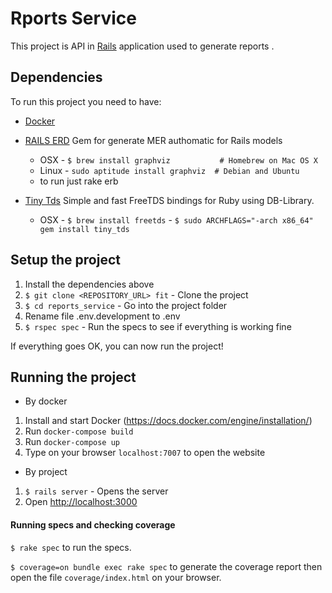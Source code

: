 # Rports Service

 This project is API in [Rails](http://rubyonrails.org/) application used to 
 generate reports .

## Dependencies

To run this project you need to have:

- [Docker](https://docker.com/)

* [RAILS ERD](https://voormedia.github.io/rails-erd/install.html)
  Gem for generate MER authomatic for Rails models
  * OSX - `$ brew install graphviz           # Homebrew on Mac OS X`
  * Linux - `sudo aptitude install graphviz  # Debian and Ubuntu`
  * to run just rake erb 

* [Tiny Tds](https://github.com/rails-sqlserver/tiny_tds)
  Simple and fast FreeTDS bindings for Ruby using DB-Library.
  * OSX - `$ brew install freetds`
        - `$ sudo ARCHFLAGS="-arch x86_64" gem install tiny_tds`

## Setup the project

1. Install the dependencies above
2. `$ git clone <REPOSITORY_URL> fit` - Clone the project
3. `$ cd reports_service` - Go into the project folder
4. Rename file .env.development to .env
5. `$ rspec spec` - Run the specs to see if everything is working fine

If everything goes OK, you can now run the project!

## Running the project

* By docker 
1. Install and start Docker (https://docs.docker.com/engine/installation/)
2. Run `docker-compose build`
3. Run `docker-compose up`
4. Type on your browser `localhost:7007` to open the website

* By project
1. `$ rails server` - Opens the server
2. Open [http://localhost:3000](http://localhost:3000)

#### Running specs and checking coverage

`$ rake spec` to run the specs.

`$ coverage=on bundle exec rake spec` to generate the coverage report then open the file `coverage/index.html` on your browser.
